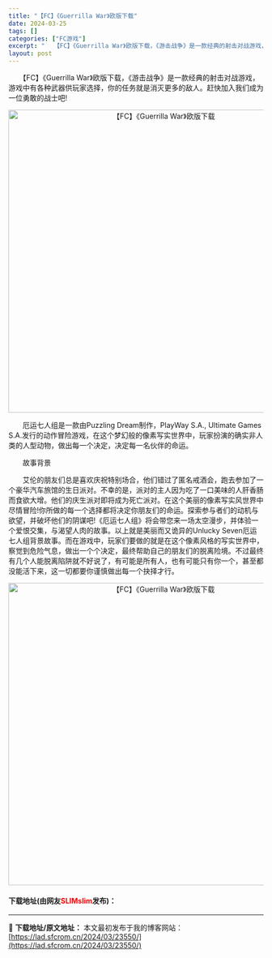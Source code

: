 ```yaml
---
title: "【FC】《Guerrilla War》欧版下载"
date: 2024-03-25
tags: []
categories: ["FC游戏"]
excerpt: "　　【FC】《Guerrilla War》欧版下载，《游击战争》是一款经典的射击对战游戏，游戏中有各种武器供玩家选择，你的任务就是消灭更多的敌人。赶快加入我们成为一位勇敢的战士吧! 　　厄运七人组是一款由Puzzling Dream制作，PlayWay S.A., Ultimate Games S.&hellip;"
layout: post
---
```


 <p>　　【FC】《Guerrilla War》欧版下载，《游击战争》是一款经典的射击对战游戏，游戏中有各种武器供玩家选择，你的任务就是消灭更多的敌人。赶快加入我们成为一位勇敢的战士吧!</p> <p align="center"><img align="" border="0" src="https://lad.sfcrom.cn/wp-content/uploads/2024/03/20240325_6601925a24bf7.png" width="598" alt="【FC】《Guerrilla War》欧版下载" /></p> <p>　　厄运七人组是一款由Puzzling Dream制作，PlayWay S.A., Ultimate Games S.A.发行的动作冒险游戏，在这个梦幻般的像素写实世界中，玩家扮演的确实非人类的人型动物，做出每一个决定，决定每一名伙伴的命运。</p> <p>　　故事背景</p> <p>　　艾伦的朋友们总是喜欢庆祝特别场合，他们错过了匿名戒酒会，跑去参加了一个豪华汽车旅馆的生日派对。不幸的是，派对的主人因为吃了一口美味的人肝香肠而食欲大增。他们的庆生派对即将成为死亡派对。在这个美丽的像素写实风世界中尽情冒险!你所做的每一个选择都将决定你朋友们的命运。探索参与者们的动机与欲望，并破坏他们的阴谋吧!《厄运七人组》将会带您来一场太空漫步，并体验一个爱恨交集，与渴望人肉的故事。以上就是美丽而又诡异的Unlucky Seven厄运七人组背景故事。而在游戏中，玩家们要做的就是在这个像素风格的写实世界中，察觉到危险气息，做出一个个决定，最终帮助自己的朋友们的脱离险境。不过最终有几个人能脱离陷阱就不好说了，有可能是所有人，也有可能只有你一个，甚至都没能活下来，这一切都要你谨慎做出每一个抉择才行。</p> <p align="center"><img align="" border="0" src="https://lad.sfcrom.cn/wp-content/uploads/2024/03/20240325_6601925b6a78d.png" width="597" alt="【FC】《Guerrilla War》欧版下载" /></p> <p><h4>下载地址(由网友<font color="red">SLIMslim</font>发布)：</h4></p> 

---
📖 **下载地址/原文地址：** 本文最初发布于我的博客网站：[https://lad.sfcrom.cn/2024/03/23550/](https://lad.sfcrom.cn/2024/03/23550/)
